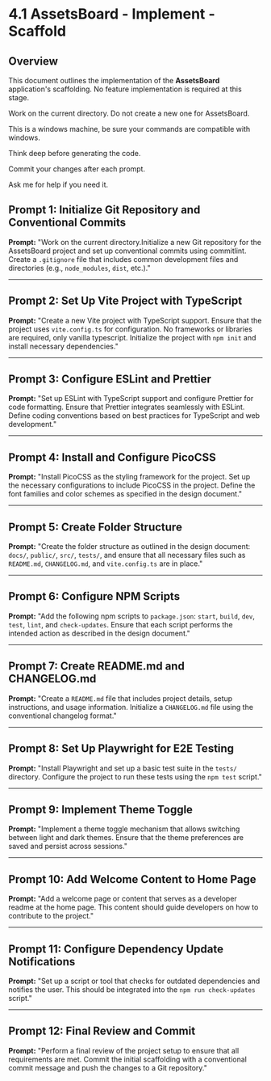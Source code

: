 # 4.1 AssetsBoard - Implement - Scaffold

## Overview

This document outlines the implementation of the **AssetsBoard** application's scaffolding. No feature implementation is required at this stage.

Work on the current directory. Do not create a new one for AssetsBoard.

This is a windows machine, be sure your commands are compatible with windows.

Think deep before generating the code.

Commit your changes after each prompt.

Ask me for help if you need it.

## Prompt 1: Initialize Git Repository and Conventional Commits

**Prompt:**
"Work on the current directory.Initialize a new Git repository for the AssetsBoard project and set up conventional commits using commitlint. Create a `.gitignore` file that includes common development files and directories (e.g., `node_modules`, `dist`, etc.)."

---

## Prompt 2: Set Up Vite Project with TypeScript

**Prompt:**
"Create a new Vite project with TypeScript support. Ensure that the project uses `vite.config.ts` for configuration. No frameworks or libraries are required, only vanilla typescript. Initialize the project with `npm init` and install necessary dependencies."

---

## Prompt 3: Configure ESLint and Prettier

**Prompt:**
"Set up ESLint with TypeScript support and configure Prettier for code formatting. Ensure that Prettier integrates seamlessly with ESLint. Define coding conventions based on best practices for TypeScript and web development."

---

## Prompt 4: Install and Configure PicoCSS

**Prompt:**
"Install PicoCSS as the styling framework for the project. Set up the necessary configurations to include PicoCSS in the project. Define the font families and color schemes as specified in the design document."

---

## Prompt 5: Create Folder Structure

**Prompt:**
"Create the folder structure as outlined in the design document: `docs/`, `public/`, `src/`, `tests/`, and ensure that all necessary files such as `README.md`, `CHANGELOG.md`, and `vite.config.ts` are in place."

---

## Prompt 6: Configure NPM Scripts

**Prompt:**
"Add the following npm scripts to `package.json`: `start`, `build`, `dev`, `test`, `lint`, and `check-updates`. Ensure that each script performs the intended action as described in the design document."

---

## Prompt 7: Create README.md and CHANGELOG.md

**Prompt:**
"Create a `README.md` file that includes project details, setup instructions, and usage information. Initialize a `CHANGELOG.md` file using the conventional changelog format."

---

## Prompt 8: Set Up Playwright for E2E Testing

**Prompt:**
"Install Playwright and set up a basic test suite in the `tests/` directory. Configure the project to run these tests using the `npm test` script."

---

## Prompt 9: Implement Theme Toggle

**Prompt:**
"Implement a theme toggle mechanism that allows switching between light and dark themes. Ensure that the theme preferences are saved and persist across sessions."

---

## Prompt 10: Add Welcome Content to Home Page

**Prompt:**
"Add a welcome page or content that serves as a developer readme at the home page. This content should guide developers on how to contribute to the project."

---

## Prompt 11: Configure Dependency Update Notifications

**Prompt:**
"Set up a script or tool that checks for outdated dependencies and notifies the user. This should be integrated into the `npm run check-updates` script."

---

## Prompt 12: Final Review and Commit

**Prompt:**
"Perform a final review of the project setup to ensure that all requirements are met. Commit the initial scaffolding with a conventional commit message and push the changes to a Git repository."

